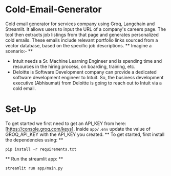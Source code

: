 # Cold-Email-Generator
Cold email generator for services company using Groq, Langchain and Streamlit. It allows users to input the URL of a company's careers page. The tool then extracts job listings from that page and generates personalized cold emails. These emails include relevant portfolio links sourced from a vector database, based on the specific job descriptions.
** Imagine a scenario:- **
- Intuit needs a Sr. Machine Learning Engineer and is spending time and resources in the hiring process, on boarding, training, etc.
- Deloitte is Software Development company can provide a dedicated software development engineer to Intuit. So, the business development executive (Abhisumat) from Deloitte is going to reach out to Intuit via a cold email.
# Set-Up 
To get started we first need to get an API_KEY from here: 
[https://console.groq.com/keys].
Inside `app/.env` update the value of GROQ_API_KEY with the API_KEY you created.
** To get started, first install the dependencies using: ** 
```
pip install -r requirements.txt
```
 
** Run the streamlit app: **
```
streamlit run app/main.py
``` 
